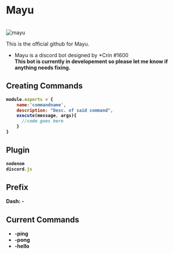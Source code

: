 # Mayu


<!--image-->
<br>![mayu](https://i.pinimg.com/564x/65/b5/67/65b56774ccf454a19c0421a710c3d8e4.jpg)


This is the official github for Mayu.

* Mayu is a discord bot designed by *Crin #1600 <br><b>
This bot is currently in developement so please let me know if anything needs fixing.

## Creating Commands
``` js
module.exports = {
    name:'commandname',
    description: "Desc. of said command",
    execute(message, args){
      //code goes here  
    }
} 
```
## Plugin
```js 
nodenom
discord.js
```

## Prefix
 Dash: -

## Current Commands
* -ping
* -pong
* -hello
